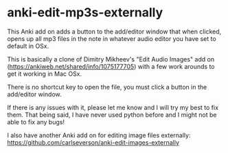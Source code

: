 # anki-edit-mp3s-externally
This Anki add on adds a button to the add/editor window that when clicked, opens up all mp3 files in the note in whatever audio editor you have set to default in OSx.

This is basically a clone of Dimitry Mikheev's "Edit Audio Images" add on (https://ankiweb.net/shared/info/1075177705) with a few work arounds to get it working in Mac OSx.

There is no shortcut key to open the file, you must click a button in the add/editor window.

If there is any issues with it, please let me know and I will try my best to fix them. That being said, I have never used python before and I might not be able to fix any bugs!

I also have another Anki add on for editing image files externally: 
https://github.com/carlseverson/anki-edit-images-externally
